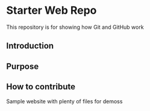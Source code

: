 # Starter Web Repo

This repository is for showing how Git and GitHub work

## Introduction

## Purpose

## How to contribute

Sample website with plenty of files for demoss

